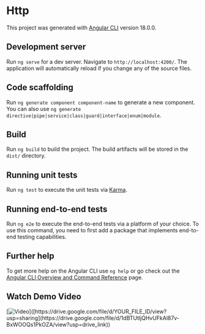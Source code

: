 # Http

This project was generated with [Angular CLI](https://github.com/angular/angular-cli) version 18.0.0.

## Development server

Run `ng serve` for a dev server. Navigate to `http://localhost:4200/`. The application will automatically reload if you change any of the source files.

## Code scaffolding

Run `ng generate component component-name` to generate a new component. You can also use `ng generate directive|pipe|service|class|guard|interface|enum|module`.

## Build

Run `ng build` to build the project. The build artifacts will be stored in the `dist/` directory.

## Running unit tests

Run `ng test` to execute the unit tests via [Karma](https://karma-runner.github.io).

## Running end-to-end tests

Run `ng e2e` to execute the end-to-end tests via a platform of your choice. To use this command, you need to first add a package that implements end-to-end testing capabilities.

## Further help

To get more help on the Angular CLI use `ng help` or go check out the [Angular CLI Overview and Command Reference](https://angular.io/cli) page.

## Watch Demo Video

[![Video]([https://drive.google.com/uc?export=view&id=YOUR_FILE_ID](https://drive.google.com/file/d/1dBTUtljQHvUFkAl87v-BxWOOQs1PkOZA/view?usp=drive_link))]([https://drive.google.com/file/d/YOUR_FILE_ID/view?usp=sharing](https://drive.google.com/file/d/1dBTUtljQHvUFkAl87v-BxWOOQs1PkOZA/view?usp=drive_link))
